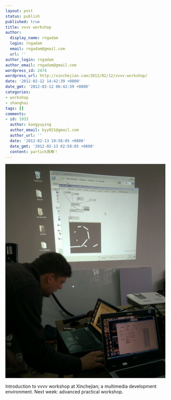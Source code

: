 ```yaml
---
layout: post
status: publish
published: true
title: vvvv workshop
author:
  display_name: rngadam
  login: rngadam
  email: rngadam@gmail.com
  url: ''
author_login: rngadam
author_email: rngadam@gmail.com
wordpress_id: 2474
wordpress_url: http://xinchejian.com/2012/02/12/vvvv-workshop/
date: '2012-02-12 14:42:39 +0800'
date_gmt: '2012-02-12 06:42:39 +0800'
categories:
- workshop
- shanghai
tags: []
comments:
- id: 1933
  author: kangyuying
  author_email: kyy921@gmail.com
  author_url: ''
  date: '2012-02-13 10:58:05 +0800'
  date_gmt: '2012-02-13 02:58:05 +0800'
  content: partick真棒！
---
```

<p><img title="" class="alignnone" alt="image" src="/uploads/2012/02/wpid-IMG_20120212_142419.jpg" /></p>
<p>Introduction to vvvv workshop at Xinchejian; a multimedia development environment. Next week: advanced practical workshop.</p>
